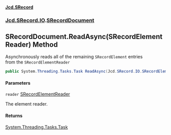 #### [Jcd.SRecord](index.md 'index')
### [Jcd.SRecord.IO](Jcd.SRecord.IO.md 'Jcd.SRecord.IO').[SRecordDocument](Jcd.SRecord.IO.SRecordDocument.md 'Jcd.SRecord.IO.SRecordDocument')

## SRecordDocument.ReadAsync(SRecordElementReader) Method

Asynchronously reads all of the remaining `SRecordElement` entries   
from the `SRecordElementReader`

```csharp
public System.Threading.Tasks.Task ReadAsync(Jcd.SRecord.IO.SRecordElementReader reader);
```
#### Parameters

<a name='Jcd.SRecord.IO.SRecordDocument.ReadAsync(Jcd.SRecord.IO.SRecordElementReader).reader'></a>

`reader` [SRecordElementReader](Jcd.SRecord.IO.SRecordElementReader.md 'Jcd.SRecord.IO.SRecordElementReader')

The element reader.

#### Returns
[System.Threading.Tasks.Task](https://docs.microsoft.com/en-us/dotnet/api/System.Threading.Tasks.Task 'System.Threading.Tasks.Task')